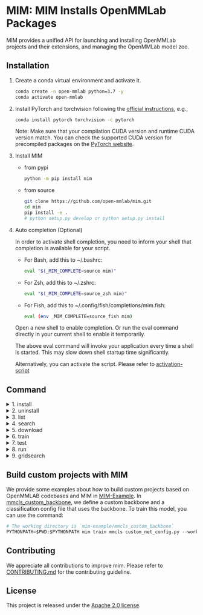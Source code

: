 # MIM: MIM Installs OpenMMLab Packages

MIM provides a unified API for launching and installing OpenMMLab projects and their extensions, and managing the OpenMMLab model zoo.

## Installation

1. Create a conda virtual environment and activate it.

    ```bash
    conda create -n open-mmlab python=3.7 -y
    conda activate open-mmlab
    ```

2. Install PyTorch and torchvision following the [official instructions](https://pytorch.org/), e.g.,

    ```bash
    conda install pytorch torchvision -c pytorch
    ```

    Note: Make sure that your compilation CUDA version and runtime CUDA version match.
    You can check the supported CUDA version for precompiled packages on the [PyTorch website](https://pytorch.org/).

3. Install MIM

    + from pypi

        ```bash
        python -m pip install mim
        ```

    + from source

        ```bash
        git clone https://github.com/open-mmlab/mim.git
        cd mim
        pip install -e .
        # python setup.py develop or python setup.py install
        ```

4. Auto completion (Optional)

    In order to activate shell completion, you need to inform your shell that completion is available for your script.

    + For Bash, add this to ~/.bashrc:

        ```bash
        eval "$(_MIM_COMPLETE=source mim)"
        ```

    + For Zsh, add this to ~/.zshrc:

        ```bash
        eval "$(_MIM_COMPLETE=source_zsh mim)"
        ```

    + For Fish, add this to ~/.config/fish/completions/mim.fish:

        ```bash
        eval (env _MIM_COMPLETE=source_fish mim)
        ```

    Open a new shell to enable completion. Or run the eval command directly in your current shell to enable it temporarily.

    The above eval command will invoke your application every time a shell is started. This may slow down shell startup time significantly.

    Alternatively, you can activate the script. Please refer to [activation-script](https://click.palletsprojects.com/en/7.x/bashcomplete/#activation-script)

## Command

<details>
<summary>1. install</summary>

[![asciicast](https://asciinema.org/a/5fd2bzqlxz9g0a2H3tV3avJO6.svg)](https://asciinema.org/a/5fd2bzqlxz9g0a2H3tV3avJO6)

+ command

    ```bash
    # install latest version of mmcv-full
    > mim install mmcv-full  # wheel
    # install 1.3.1
    > mim install mmcv-full==1.3.1
    # install master branch
    > mim install mmcv-full -f https://github.com/open-mmlab/mmcv.git

    # install latest version of mmcls
    > mim install mmcls
    # install 0.11.0
    > mim install mmcls==0.11.0  # v0.11.0
    # install master branch
    > mim install mmcls -f https://github.com/open-mmlab/mmclassification.git
    # install local repo
    > git clone https://github.com/open-mmlab/mmclassification.git
    > cd mmclassification
    > mim install .

    # install extension based on OpenMMLab
    mim install mmcls-project -f https://github.com/xxx/mmcls-project.git
    ```

+ api

    ```python
    from mim import install

    # install mmcv
    install('mmcv-full')

    # install mmcls
    # install mmcls will automatically install mmcv if it is not installed
    install('mmcv-full', find_url='https://github.com/open-mmlab/mmcv.git')
    install('mmcv-full==1.3.1', find_url='https://github.com/open-mmlab/mmcv.git')

    # install extension based on OpenMMLab
    install('mmcls-project', find_url='https://github.com/xxx/mmcls-project.git')
    ```

</details>

<details>
<summary>2. uninstall</summary>

[![asciicast](https://asciinema.org/a/7Wps2UeQ0MeqhNAFRIRpry4k1.svg)](https://asciinema.org/a/7Wps2UeQ0MeqhNAFRIRpry4k1)

+ command

    ```bash
    # uninstall mmcv
    > mim uninstall mmcv-full

    # uninstall mmcls
    > mim uninstall mmcls
    ```

+ api

    ```python
    from mim import uninstall

    # uninstall mmcv
    uninstall('mmcv-full')

    # uninstall mmcls
    uninstall('mmcls)
    ```

</details>

<details>
<summary>3. list</summary>

[![asciicast](https://asciinema.org/a/m1EYNM1hrOy8yvjXpS4R62FRm.svg)](https://asciinema.org/a/m1EYNM1hrOy8yvjXpS4R62FRm)

+ command

    ```bash
    > mim list
    > mim list --all
    ```

+ api

    ```python
    from mim import list_package

    list_package()
    list_package(True)
    ```

</details>

<details>
<summary>4. search</summary>

[![asciicast](https://asciinema.org/a/wVYllCMEUOw8PrW68g2IE5fpk.svg)](https://asciinema.org/a/wVYllCMEUOw8PrW68g2IE5fpk)

+ command

    ```bash
    > mim search mmcls
    > mim search mmcls==0.11.0 --remote
    > mim search mmcls --config resnet18_b16x8_cifar10
    > mim search mmcls --model resnet
    > mim search mmcls --dataset cifar-10
    > mim search mmcls --valid-field
    > mim search mmcls --condition 'bs>45,epoch>100'
    > mim search mmcls --condition 'bs>45 epoch>100'
    > mim search mmcls --condition '128<bs<=256'
    > mim search mmcls --sort bs epoch
    > mim search mmcls --field epoch bs weight
    > mim search mmcls --exclude-field weight paper
    ```

+ api

    ```python
    from mim import get_model_info

    get_model_info('mmcls')
    get_model_info('mmcls==0.11.0', local=False)
    get_model_info('mmcls', models=['resnet'])
    get_model_info('mmcls', training_datasets=['cifar-10'])
    get_model_info('mmcls', filter_conditions='bs>45,epoch>100')
    get_model_info('mmcls', filter_conditions='bs>45 epoch>100')
    get_model_info('mmcls', filter_conditions='128<bs<=256')
    get_model_info('mmcls', sorted_fields=['bs', 'epoch'])
    get_model_info('mmcls', shown_fields=['epoch', 'bs', 'weight'])
    ```

</details>

<details>
<summary>5. download</summary>

[![asciicast](https://asciinema.org/a/Srg7AF7y07qx1on7i6Jmym8ay.svg)](https://asciinema.org/a/Srg7AF7y07qx1on7i6Jmym8ay)

+ command

    ```bash
    > mim download mmcls --config resnet18_b16x8_cifar10
    > mim download mmcls --config resnet18_b16x8_cifar10 --dest .
    ```

+ api

    ```python
    from mim import download

    download('mmcls', ['resnet18_b16x8_cifar10'])
    download('mmcls', ['resnet18_b16x8_cifar10'], dest_dir='.')
    ```

</details>

<details>
<summary>6. train</summary>

[![asciicast](https://asciinema.org/a/6PnfF3Vg8ja6RpN3gxxqqA4n8.svg)](https://asciinema.org/a/6PnfF3Vg8ja6RpN3gxxqqA4n8)

+ command

    ```bash
    # Train models on a single server with one GPU
    > mim train mmcls resnet101_b16x8_cifar10.py --work-dir tmp --gpus 1
    # Train models on a single server with 4 GPUs and pytorch distributed
    > mim train mmcls resnet101_b16x8_cifar10.py --work-dir tmp --gpus 4 \
        --launcher pytorch
    # Train models on a slurm HPC with one 8-GPU node
    > mim train mmcls resnet101_b16x8_cifar10.py --launcher slurm --gpus 8 \
        --gpus-per-node 8 --partition partition_name --work-dir tmp
    # Print help messages of sub-command train
    > mim train -h
    # Print help messages of sub-command train and the training script of mmcls
    > mim train mmcls -h
    ```

+ api

    ```python
    from mim import train

    train(repo='mmcls', config='resnet18_b16x8_cifar10.py', gpus=1,
          other_args='--work-dir tmp')
    train(repo='mmcls', config='resnet18_b16x8_cifar10.py', gpus=4,
          launcher='pytorch', other_args='--work-dir tmp')
    train(repo='mmcls', config='resnet18_b16x8_cifar10.py', gpus=8,
          launcher='slurm', gpus_per_node=8, partition='partition_name',
          other_args='--work-dir tmp')
    ```

</details>

<details>
<summary>7. test</summary>

[![asciicast](https://asciinema.org/a/0GZWW9b9dfR6L4PNqOlzykSkp.svg)](https://asciinema.org/a/0GZWW9b9dfR6L4PNqOlzykSkp)

+ command

    ```bash
    # Test models on a single server with 1 GPU, report accuracy
    > mim test mmcls resnet101_b16x8_cifar10.py --checkpoint \
        tmp/epoch_3.pth --gpus 1 --metrics accuracy
    # Test models on a single server with 1 GPU, save predictions
    > mim test mmcls resnet101_b16x8_cifar10.py --checkpoint \
        tmp/epoch_3.pth --gpus 1 --out tmp.pkl
    # Test models on a single server with 4 GPUs, pytorch distributed,
    # report accuracy
    > mim test mmcls resnet101_b16x8_cifar10.py --checkpoint \
        tmp/epoch_3.pth --gpus 4 --launcher pytorch --metrics accuracy
    # Test models on a slurm HPC with one 8-GPU node, report accuracy
    > mim test mmcls resnet101_b16x8_cifar10.py --checkpoint \
        tmp/epoch_3.pth --gpus 8 --metrics accuracy --partition \
        partition_name --gpus-per-node 8 --launcher slurm
    # Print help messages of sub-command test
    > mim test -h
    # Print help messages of sub-command test and the testing script of mmcls
    > mim test mmcls -h
    ```

+ api

    ```python
    from mim import test
    test(repo='mmcls', config='resnet101_b16x8_cifar10.py',
         checkpoint='tmp/epoch_3.pth', gpus=1, other_args='--metrics accuracy')
    test(repo='mmcls', config='resnet101_b16x8_cifar10.py',
         checkpoint='tmp/epoch_3.pth', gpus=1, other_args='--out tmp.pkl')
    test(repo='mmcls', config='resnet101_b16x8_cifar10.py',
         checkpoint='tmp/epoch_3.pth', gpus=4, launcher='pytorch',
         other_args='--metrics accuracy')
    test(repo='mmcls', config='resnet101_b16x8_cifar10.py',
         checkpoint='tmp/epoch_3.pth', gpus=8, partition='partition_name',
         launcher='slurm', gpus_per_node=8, other_args='--metrics accuracy')
    ```

</details>

<details>
<summary>8. run</summary>

[![asciicast](https://asciinema.org/a/6Jh4CABs4F5kEZUGYyxcBZai1.svg)](https://asciinema.org/a/6Jh4CABs4F5kEZUGYyxcBZai1)

+ command

    ```bash
    # Get the Flops of a model
    > mim run mmcls get_flops resnet101_b16x8_cifar10.py
    # Publish a model
    > mim run mmcls publish_model input.pth output.pth
    # Train models on a slurm HPC with one GPU
    > srun -p partition --gres=gpu:1 mim run mmcls train \
        resnet101_b16x8_cifar10.py --work-dir tmp
    # Test models on a slurm HPC with one GPU, report accuracy
    > srun -p partition --gres=gpu:1 mim run mmcls test \
        resnet101_b16x8_cifar10.py tmp/epoch_3.pth --metrics accuracy
    # Print help messages of sub-command run
    > mim run -h
    # Print help messages of sub-command run, list all available scripts in
    # codebase mmcls
    > mim run mmcls -h
    # Print help messages of sub-command run, print the help message of
    # training script in mmcls
    > mim run mmcls train -h
    ```

+ api

    ``` python
    from mim import run

    run(repo='mmcls', command='get_flops',
        other_args='resnet101_b16x8_cifar10.py')
    run(repo='mmcls', command='publish_model',
        other_args='input.pth output.pth')
    run(repo='mmcls', command='train',
        other_args='resnet101_b16x8_cifar10.py --work-dir tmp')
    run(repo='mmcls', command='test',
        other_args='resnet101_b16x8_cifar10.py tmp/epoch_3.pth --metrics accuracy')
    ```

</details>

<details>
<summary>9. gridsearch</summary>

[![asciicast](https://asciinema.org/a/2D0rkhvaT0oM9sDvHfspdrgpM.svg)](https://asciinema.org/a/2D0rkhvaT0oM9sDvHfspdrgpM)

+ command

    ```bash
    # Parameter search with on a single server with one GPU, search learning
    # rate
    > mim gridsearch mmcls resnet101_b16x8_cifar10.py --work-dir tmp --gpus 1 \
        --search-args '--optimizer.lr 1e-2 1e-3'
    # Parameter search with on a single server with one GPU, search
    # weight_decay
    > mim gridsearch mmcls resnet101_b16x8_cifar10.py --work-dir tmp --gpus 1 \
        --search-args '--optimizer.weight_decay 1e-3 1e-4'
    # Parameter search with on a single server with one GPU, search learning
    # rate and weight_decay
    > mim gridsearch mmcls resnet101_b16x8_cifar10.py --work-dir tmp --gpus 1 \
        --search-args '--optimizer.lr 1e-2 1e-3 --optimizer.weight_decay 1e-3 \
        1e-4'
    # Parameter search on a slurm HPC with one 8-GPU node, search learning
    # rate and weight_decay
    > mim gridsearch mmcls resnet101_b16x8_cifar10.py --work-dir tmp --gpus 8 \
        --partition partition_name --gpus-per-node 8 --launcher slurm \
        --search-args '--optimizer.lr 1e-2 1e-3 --optimizer.weight_decay 1e-3 \
        1e-4'
    # Parameter search on a slurm HPC with one 8-GPU node, search learning
    # rate and weight_decay, max parallel jobs is 2
    > mim gridsearch mmcls resnet101_b16x8_cifar10.py --work-dir tmp --gpus 8 \
        --partition partition_name --gpus-per-node 8 --launcher slurm \
        --max-workers 2 --search-args '--optimizer.lr 1e-2 1e-3 \
        --optimizer.weight_decay 1e-3 1e-4'
    # Print the help message of sub-command search
    > mim gridsearch -h
    # Print the help message of sub-command search and the help message of the
    # training script of codebase mmcls
    > mim gridsearch mmcls -h
    ```

+ api

    ```python
    from mim import gridsearch

    gridsearch(repo='mmcls', config='resnet101_b16x8_cifar10.py', gpus=1,
               search_args='--optimizer.lr 1e-2 1e-3',
               other_args='--work-dir tmp')
    gridsearch(repo='mmcls', config='resnet101_b16x8_cifar10.py', gpus=1,
               search_args='--optimizer.weight_decay 1e-3 1e-4',
               other_args='--work-dir tmp')
    gridsearch(repo='mmcls', config='resnet101_b16x8_cifar10.py', gpus=1,
               search_args='--optimizer.lr 1e-2 1e-3 --optimizer.weight_decay'
                           '1e-3 1e-4',
               other_args='--work-dir tmp')
    gridsearch(repo='mmcls', config='resnet101_b16x8_cifar10.py', gpus=8,
               partition='partition_name', gpus_per_node=8, launcher='slurm',
               search_args='--optimizer.lr 1e-2 1e-3 --optimizer.weight_decay'
                           ' 1e-3 1e-4',
               other_args='--work-dir tmp')
    gridsearch(repo='mmcls', config='resnet101_b16x8_cifar10.py', gpus=8,
               partition='partition_name', gpus_per_node=8, launcher='slurm',
               max_workers=2,
               search_args='--optimizer.lr 1e-2 1e-3 --optimizer.weight_decay'
                           ' 1e-3 1e-4',
               other_args='--work-dir tmp')
    ```

</details>


## Build custom projects with MIM

We provide some examples about how to build custom projects based on OpenMMLAB codebases and MIM in [MIM-Example](https://github.com/open-mmlab/mim-example). In [mmcls_custom_backbone](https://github.com/open-mmlab/mim-example/tree/master/mmcls_custom_backbone), we define a custom backbone and a classification config file that uses the backbone. To train this model, you can use the command:

```python
# The working directory is `mim-example/mmcls_custom_backbone`
PYTHONPATH=$PWD:$PYTHONPATH mim train mmcls custom_net_config.py --work-dir tmp --gpus 1
```


## Contributing

We appreciate all contributions to improve mim. Please refer to [CONTRIBUTING.md](https://github.com/open-mmlab/mmcv/blob/master/CONTRIBUTING.md) for the contributing guideline.

## License

This project is released under the [Apache 2.0 license](LICENSE).

